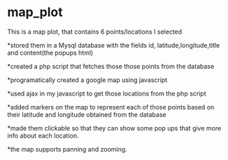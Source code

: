 map_plot
========
This is a map plot, that contains 6 points/locations I selected 

*stored them in a Mysql database with the fields id, latitude,longitude,title and content(the popups html) 

*created a php script that fetches those those points from the database 

*programatically created a google map using javascript 

*used ajax in my javascript to get those locations from the php script 

*added markers on the map to represent each of those points based on their latitude and longitude obtained from the database 

*made them clickable so that they can show some pop ups that give more info about each location. 

*the map supports panning and zooming.
